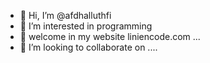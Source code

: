 - 👋 Hi, I’m @afdhalluthfi
- 👀 I’m interested in programming
- 🔗 welcome in my website liniencode.com ...
- 💞️ I’m looking to collaborate on ....

<!---
afdhalluthfi/afdhalluthfi is a ✨ special ✨ repository because its `README.md` (this file) appears on your GitHub profile.
You can click the Preview link to take a look at your changes.
--->
